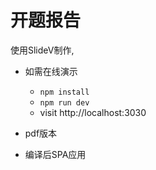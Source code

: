 # 开题报告

使用SlideV制作, 

- 如需在线演示

  - `npm install`
  - `npm run dev`
  - visit http://localhost:3030

- pdf版本
- 编译后SPA应用